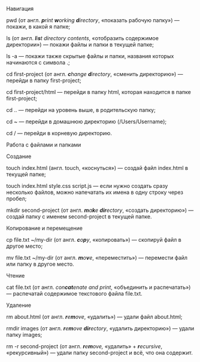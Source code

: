 Навигация

pwd (от англ. <strong><em>p</em></strong><em>rint <strong>w</strong>orking <strong>d</strong>irectory</em>, «показать рабочую папку») — покажи, в какой я папке;

ls (от англ. <strong><em>l</em></strong><em>i<strong>s</strong>t directory contents</em>, «отобразить содержимое директории») — покажи файлы и папки в текущей папке;

ls -a — покажи также скрытые файлы и папки, названия которых начинаются с символа .;

cd first-project (от англ. <strong><em>c</em></strong><em>hange <strong>d</strong>irectory</em>, «сменить директорию») — перейди в папку first-project;

cd first-project/html — перейди в папку html, которая находится в папке first-project;

cd .. — перейди на уровень выше, в родительскую папку;

cd ~ — перейди в домашнюю директорию (/Users/Username);

cd / — перейди в корневую директорию.

Работа с файлами и папками

Создание

touch index.html (англ. touch, «коснуться») — создай файл index.html в текущей папке;

touch index.html style.css script.js — если нужно создать сразу несколько файлов, можно напечатать их имена в одну строку через пробел;

mkdir second-project (от англ. <strong><em>m</em></strong><em>a<strong>k</strong>e <strong>dir</strong>ectory</em>, «создать директорию») — создай папку с именем second-project в текущей папке.

Копирование и перемещение

cp file.txt ~/my-dir (от англ. <strong><em>c</em></strong><em>o<strong>p</strong>y</em>, «копировать») — скопируй файл в другое место;

mv file.txt ~/my-dir (от англ. <strong><em>m</em></strong><em>o<strong>v</strong>e</em>, «переместить») — перемести файл или папку в другое место.

Чтение

cat file.txt (от англ. <em>con<strong>cat</strong>enate and print</em>, «объединить и распечатать») — распечатай содержимое текстового файла file.txt.

Удаление

rm about.html (от англ. <strong><em>r</em></strong><em>e<strong>m</strong>ove</em>, «удалить») — удали файл about.html;

rmdir images (от англ. <strong><em>r</em></strong><em>e<strong>m</strong>ove <strong>dir</strong>ectory</em>, «удалить директорию») — удали папку images;

rm -r second-project (от англ. <strong><em>r</em></strong><em>e<strong>m</strong>ove,</em> «удалить» + <strong><em>r</em></strong><em>ecursive</em>, «рекурсивный») — удали папку second-project и всё, что она содержит.

